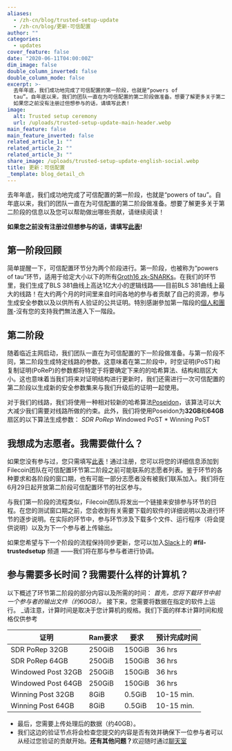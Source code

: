 ```yaml
---
aliases:
  - /zh-cn/blog/trusted-setup-update
  - /zh-cn/blog/更新-可信配置
author: ""
categories:
  - updates
cover_feature: false
date: "2020-06-11T04:00:00Z"
dim_image: false
double_column_inverted: false
double_column_mode: false
excerpt: >-
  去年年底，我们成功地完成了可信配置的第一阶段，也就是“powers of
  tau”。自年底以来，我们的团队一直在为可信配置的第二阶段做准备。想要了解更多关于第二阶段的信息以及您可以帮助做出哪些贡献，请继续阅读！
  如果您之前没有注册过但想参与的话，请填写此表!
image:
  alt: Trusted setup ceremony
  url: /uploads/trusted-setup-update-main-header.webp
main_feature: false
main_feature_inverted: false
related_article_1: ""
related_article_2: ""
related_article_3: ""
share_image: /uploads/trusted-setup-update-english-social.webp
title: 更新：可信配置
_template: blog_detail_ch
---
```


去年年底，我们成功地完成了可信配置的第一阶段，也就是“powers of tau”。自年底以来，我们的团队一直在为可信配置的第二阶段做准备。想要了解更多关于第二阶段的信息以及您可以帮助做出哪些贡献，请继续阅读！

**如果您之前没有注册过但想参与的话，请填写**[**此表**](https://forms.gle/XxLgsHmxdPjb7jJa9)**!**

## 第一阶段回顾

​简单提醒一下，可信配置环节分为两个阶段进行。第一阶段，也被称为“powers of tau”环节，适用于给定大小以下的所有[Groth16 zk-SNARKs](https://eprint.iacr.org/2016/260.pdf)。在我们的环节里，我们生成了BLS 381曲线上高达1亿大小的逻辑线路——目前BLS 381曲线上最大的线路！​在大约两个月的时间里来自时间各地的参与者贡献了自己的资源，参与生成安全参数以及以供所有人验证的公共证明。特別感謝參加第一階段的[個人和團隊](https://github.com/arielgabizon/perpetualpowersoftau#ceremony-progress)-沒有您的支持我們無法進入下一階段。​​

## 第二阶段

随着临近主网启动，我们团队一直在为可信配置的下一阶段做准备。与第一阶段不同，第二阶段生成特定线路的参数。这意味着在第二阶段中，时空证明(PoST)和复制证明(PoReP)的参数都将特定于将要确定下来的的哈希算法、结构和扇区大小。这也意味着当我们将来对证明结构进行更新时，我们还需进行一次可信配置的第二阶段以生成新的安全参数集来与我们升级后的证明一起使用。

对于我们的线路，我们将使用一种相对较新的哈希算法[Poseidon](https://eprint.iacr.org/2019/458.pdf)，该算法可以大大减少我们需要对线路所做的约束。此外，我们将使用Poseidon为**32GB**和**64GB**扇区的以下算法生成参数： _SDR PoRep_ Windowed PoST \* Winning PoST​

## 我想成为志愿者。我需要做什么？

​如果您没有参与过，您只需填写[此表](https://forms.gle/XxLgsHmxdPjb7jJa9)！通过注册，您可以将您的详细信息添加到Filecoin团队在可信配置环节第二阶段之前可能联系的志愿者列表。鉴于环节的各种要求和各阶段的窗口期，也有可能一部分志愿者没有被我们联系加入。我们将在6月29日起开放第二阶段可信配置环节的社区参与。

与我们第一阶段的流程类似，Filecoin团队将发出一个链接来安排参与环节的日程。在您的测试窗口期之前，您会收到有关需要下载的软件的详细说明以及进行环节的逐步说明。在实际的环节中，参与环节涉及下载多个文件、运行程序（将会提供说明）以及为下一个参与者上传输出。

如果您希望与下一个阶段的流程保持同步更新，您可以加入[Slack](https://join.slack.com/t/filecoinproject/shared_invite/zt-dj58b7fq-weyaTEvjHoYF_ENkQHR6Ig)上的 **#fil-trustedsetup** 频道 ——我们将在那与参与者进行协调。​

## 参与需要多长时间？我需要什么样的计算机？

以下概述了环节第二阶段的部分内容以及所需的时间： _首先，您将下载环节中前一个参与者的输出文件（约60GB）。_ 接下来，您需要将数据在指定的软件上运行。 \_请注意，计算时间是取决于您计算机的规格。我们下面的样本计算时间和规格仅供参考

| 证明               | Ram要求 | 要求   | 预计完成时间 |
| ------------------ | ------- | ------ | ------------ |
| SDR PoRep 32GB     | 250GiB  | 150GiB | 36 hrs       |
| SDR PoRep 64GB     | 250GiB  | 150GiB | 36 hrs       |
| Windowed Post 32GB | 250GiB  | 150GiB | 36 hrs       |
| Windowed Post 64GB | 250GiB  | 150GiB | 36 hrs       |
| Winning Post 32GB  | 8GiB    | 0.5GiB | 10-15 min.   |
| Winning Post 64GB  | 8GiB    | 0.5GiB | 10-15 min.   |

- 最后，您需要上传处理后的数据（约40GB）。
- 我们这边的验证节点将会检查您提交的内容是否有效并确保下一位参与者可以从经过您验证的贡献开始。​**还有其他问题？**​欢迎随时通过[聊天室](https://github.com/filecoin-project/community)
